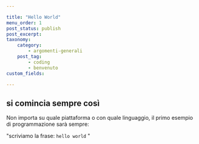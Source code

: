 ```yaml
---

title: "Hello World"
menu_order: 1
post_status: publish
post_excerpt: 
taxonomy:
    category:
        - argomenti-generali
    post_tag:
        - coding
        - benvenuto
custom_fields:

---
```


## si comincia sempre così
Non importa su quale piattaforma o con quale linguaggio, il primo esempio di programmazione sarà sempre:

"scriviamo la frase: `hello world` "